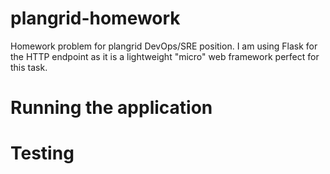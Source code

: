 # plangrid-homework
Homework problem for plangrid DevOps/SRE position. I am using Flask for 
the HTTP endpoint as it is a lightweight "micro" web framework perfect
for this task.

# Running the application

# Testing